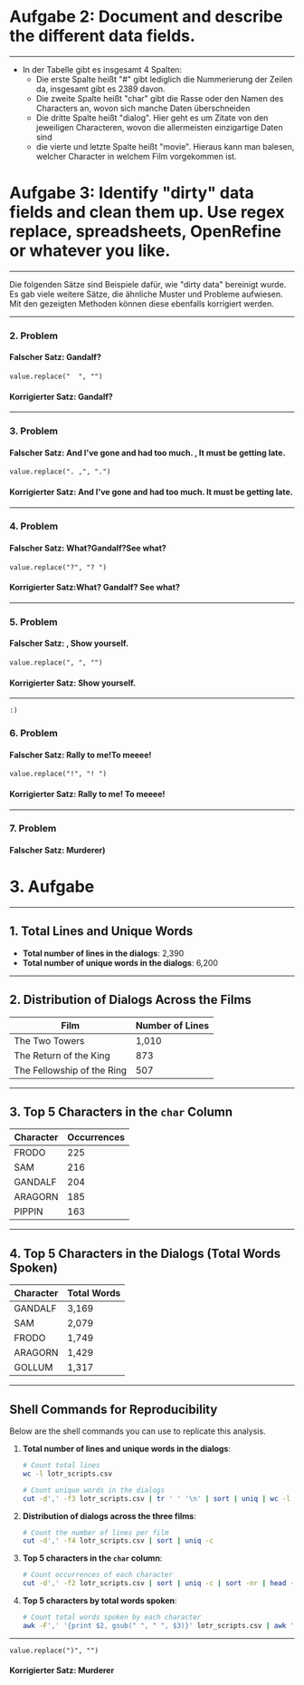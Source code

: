 # Aufgabe 2: Document and describe the different data fields.
---
- In der Tabelle gibt es insgesamt 4 Spalten:
  - Die erste Spalte heißt "#" gibt lediglich die Nummerierung der Zeilen da, insgesamt gibt es 2389 davon.
  - Die zweite Spalte heißt "char" gibt die Rasse oder den Namen des Characters an, wovon sich manche Daten überschneiden
  - Die dritte Spalte heißt "dialog". Hier geht es um Zitate von den jeweiligen Characteren, wovon die allermeisten einzigartige Daten sind
  - die vierte und letzte Spalte heißt "movie". Hieraus kann man balesen, welcher Character in welchem Film vorgekommen ist.
 
# Aufgabe 3: Identify "dirty" data fields and clean them up. Use regex replace, spreadsheets, OpenRefine or whatever you like.
---
Die folgenden Sätze sind Beispiele dafür, wie "dirty data" bereinigt wurde. Es gab viele weitere Sätze, die ähnliche Muster und Probleme aufwiesen. Mit den gezeigten Methoden können diese ebenfalls korrigiert werden.

---

### 2. Problem

#### Falscher Satz: Gandalf?

```
value.replace("  ", "")
```
#### Korrigierter Satz: Gandalf?
---

### 3. Problem

#### Falscher Satz: And I've gone and had too much. , It must be getting late.

```
value.replace(". ,", ".")
```
#### Korrigierter Satz: And I've gone and had too much. It must be getting late.

---

### 4. Problem

#### Falscher Satz: What?Gandalf?See what?
```
value.replace("?", "? ")
```

#### Korrigierter Satz:What? Gandalf? See what?

---

### 5. Problem

#### Falscher Satz: , Show yourself.

```
value.replace(", ", "")
```

#### Korrigierter Satz: Show yourself.

---
```
:)
```

### 6. Problem

#### Falscher Satz: Rally to me!To meeee!

```
value.replace("!", "! ")
```

#### Korrigierter Satz: Rally to me! To meeee!

--- 

### 7. Problem

#### Falscher Satz: Murderer) 


# 3. Aufgabe

---

## 1. Total Lines and Unique Words
- **Total number of lines in the dialogs**: 2,390
- **Total number of unique words in the dialogs**: 6,200

---

## 2. Distribution of Dialogs Across the Films
| Film                          | Number of Lines |
|-------------------------------|-----------------|
| The Two Towers                | 1,010           |
| The Return of the King        | 873             |
| The Fellowship of the Ring    | 507             |

---

## 3. Top 5 Characters in the `char` Column
| Character  | Occurrences |
|------------|-------------|
| FRODO      | 225         |
| SAM        | 216         |
| GANDALF    | 204         |
| ARAGORN    | 185         |
| PIPPIN     | 163         |

---

## 4. Top 5 Characters in the Dialogs (Total Words Spoken)
| Character  | Total Words |
|------------|-------------|
| GANDALF    | 3,169       |
| SAM        | 2,079       |
| FRODO      | 1,749       |
| ARAGORN    | 1,429       |
| GOLLUM     | 1,317       |

---

## Shell Commands for Reproducibility

Below are the shell commands you can use to replicate this analysis.

1. **Total number of lines and unique words in the dialogs**:
   ```bash
   # Count total lines
   wc -l lotr_scripts.csv

   # Count unique words in the dialogs
   cut -d',' -f3 lotr_scripts.csv | tr ' ' '\n' | sort | uniq | wc -l
   ```

2. **Distribution of dialogs across the three films**:
   ```bash
   # Count the number of lines per film
   cut -d',' -f4 lotr_scripts.csv | sort | uniq -c
   ```

3. **Top 5 characters in the `char` column**:
   ```bash
   # Count occurrences of each character
   cut -d',' -f2 lotr_scripts.csv | sort | uniq -c | sort -nr | head -5
   ```

4. **Top 5 characters by total words spoken**:
   ```bash
   # Count total words spoken by each character
   awk -F',' '{print $2, gsub(" ", " ", $3)}' lotr_scripts.csv | awk '{a[$1]+=$2} END {for (i in a) print a[i], i}' | sort -nr | head -5
   ```

---


```
value.replace(")", "")
```
#### Korrigierter Satz: Murderer

